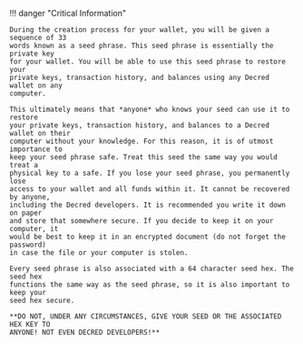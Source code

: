 !!! danger "Critical Information"

    During the creation process for your wallet, you will be given a sequence of 33
    words known as a seed phrase. This seed phrase is essentially the private key
    for your wallet. You will be able to use this seed phrase to restore your
    private keys, transaction history, and balances using any Decred wallet on any
    computer.

    This ultimately means that *anyone* who knows your seed can use it to restore
    your private keys, transaction history, and balances to a Decred wallet on their
    computer without your knowledge. For this reason, it is of utmost importance to
    keep your seed phrase safe. Treat this seed the same way you would treat a
    physical key to a safe. If you lose your seed phrase, you permanently lose
    access to your wallet and all funds within it. It cannot be recovered by anyone,
    including the Decred developers. It is recommended you write it down on paper
    and store that somewhere secure. If you decide to keep it on your computer, it
    would be best to keep it in an encrypted document (do not forget the password)
    in case the file or your computer is stolen.

    Every seed phrase is also associated with a 64 character seed hex. The seed hex
    functions the same way as the seed phrase, so it is also important to keep your
    seed hex secure.

    **DO NOT, UNDER ANY CIRCUMSTANCES, GIVE YOUR SEED OR THE ASSOCIATED HEX KEY TO
    ANYONE! NOT EVEN DECRED DEVELOPERS!**
